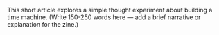 
This short article explores a simple thought experiment about building a time machine.
(Write 150-250 words here — add a brief narrative or explanation for the zine.)
